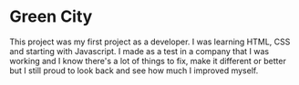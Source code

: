 # Green City
This project was my first project as a developer. I was learning HTML, CSS and starting with Javascript. I made as a test in a company that I was working and I know there's a lot of things to fix, make it different or better but I still proud to look back and see how much I improved myself.
